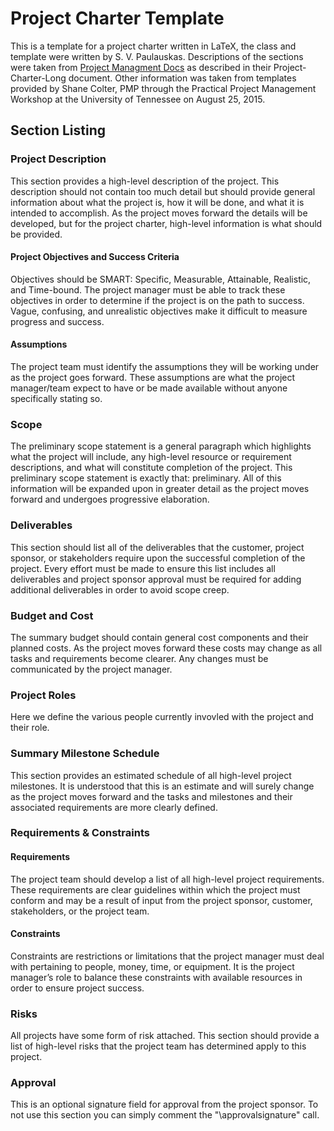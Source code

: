 # Project Charter Template
This is a template for a project charter written in LaTeX, the class and
template were written by S. V. Paulauskas. Descriptions of the sections
were taken from [Project Managment Docs](http://www.projectmanagementdocs.com
"Project Management Docs") as described in their Project-Charter-Long
document. Other information was taken from templates provided by Shane
Colter, PMP through the Practical Project Management Workshop at the
University of Tennessee on August 25, 2015.

## Section Listing
### Project Description
This section provides a high-level description of the project. This 
description should not contain too much detail but should provide general 
information about what the project is, how it will be done, and what it is 
intended to accomplish. As the project moves forward the details will be 
developed, but for the project charter, high-level information is what should 
be provided.

#### Project Objectives and Success Criteria
Objectives should be SMART: Specific, Measurable, Attainable, Realistic, and
Time-bound. The project manager must be able to track these objectives in 
order to determine if the project is on the path to success. Vague, confusing,
and unrealistic objectives make it difficult to measure progress and success.
	
#### Assumptions
The project team must identify the assumptions they will be working under as the
project goes forward. These assumptions are what the project manager/team expect
to have or be made available without anyone specifically stating so.

### Scope
The preliminary scope statement is a general paragraph which highlights what the 
project will include, any high-level resource or requirement descriptions, and 
what will constitute completion of the project. This preliminary scope statement 
is exactly that: preliminary. All of this information will be expanded upon in 
greater detail as the project moves forward and undergoes progressive elaboration.

### Deliverables
This section should list all of the deliverables that the customer, project
sponsor, or stakeholders require upon the successful completion of the project.
Every effort must be made to ensure this list includes all deliverables and project
sponsor approval must be required for adding additional deliverables in order to
avoid scope creep.

### Budget and Cost
The summary budget should contain general cost components and their planned costs. 
As the project moves forward these costs may change as all tasks and requirements 
become clearer. Any changes must be communicated by the project manager.

### Project Roles
Here we define the various people currently invovled with the project and their
role.

### Summary Milestone Schedule
This section provides an estimated schedule of all high-level project milestones. 
It is understood that this is an estimate and will surely change as the project 
moves forward and the tasks and milestones and their associated requirements are 
more clearly defined.

### Requirements & Constraints
#### Requirements
The project team should develop a list of all high-level project requirements.
These requirements are clear guidelines within which the project must conform 
and may be a result of input from the project sponsor, customer, stakeholders, 
or the project team. 
	
#### Constraints
Constraints are restrictions or limitations that the project manager must deal 
with pertaining to people, money, time, or equipment. It is the project 
manager’s role to balance these constraints with available resources in order 
to ensure project success.

### Risks
All projects have some form of risk attached. This section should provide a list
of high-level risks that the project team has determined apply to this project.

### Approval
This is an optional signature field for approval from the project sponsor.
To not use this section you can simply comment the "\approvalsignature"
call.
